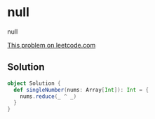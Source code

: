 # null

null

[This problem on leetcode.com](https://leetcode.com/problems/single-number)

## Solution

```scala
object Solution {
  def singleNumber(nums: Array[Int]): Int = {
    nums.reduce(_ ^ _)
  }
}
```
